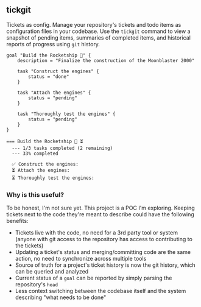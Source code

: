 ## tickgit

Tickets as config. Manage your repository's tickets and todo items as configuration files in your codebase. Use the `tickgit` command to view a snapshot of pending items, summaries of completed items, and historical reports of progress using `git` history.


```hcl
goal "Build the Rocketship 🚀" {
    description = "Finalize the construction of the Moonblaster 2000"

    task "Construct the engines" {
        status = "done"
    }

    task "Attach the engines" {
        status = "pending"
    }

    task "Thoroughly test the engines" {
        status = "pending"
    }
}
```

```
=== Build the Rocketship 🚀 ⏳
  --- 1/3 tasks completed (2 remaining)
  --- 33% completed

  ✅ Construct the engines:
  ⏳ Attach the engines:
  ⏳ Thoroughly test the engines:
```

### Why is this useful?

To be honest, I'm not sure yet. This project is a POC I'm exploring. Keeping tickets next to the code they're meant to describe could have the following benefits:

- Tickets live with the code, no need for a 3rd party tool or system (anyone with git access to the repository has access to contributing to the tickets)
- Updating a ticket's status and merging/committing code are the same action, no need to synchronize across multiple tools
- Source of truth for a project's ticket history is now the git history, which can be queried and analyzed
- Current status of a `goal` can be reported by simply parsing the repository's `head`
- Less context switching between the codebase itself and the system describing "what needs to be done"